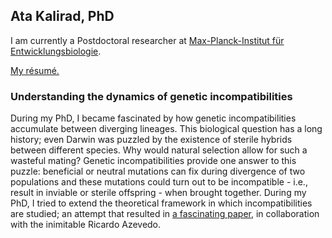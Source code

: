 ## Ata Kalirad, PhD

I am currently  a Postdoctoral researcher at [Max-Planck-Institut für Entwicklungsbiologie](). 

[My résumé.](Kalirad_CV_2021.pdf)

### Understanding the dynamics of genetic incompatibilities

During my PhD, I became fascinated by how genetic incompatibilities accumulate between diverging lineages. This biological question has a long history; even Darwin was puzzled by the existence of sterile hybrids between different species. Why would natural selection allow for such a wasteful mating? Genetic incompatibilities provide one answer to this puzzle: beneficial or neutral mutations can fix during divergence of two populations and these mutations could turn out to be incompatible - i.e., result in inviable or sterile offspring - when brought together. During my PhD, I tried to extend the theoretical framework in which incompatibilities are studied; an attempt that resulted in [a fascinating paper](kalirad17a.pdf), in collaboration with the inimitable Ricardo Azevedo. 
